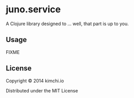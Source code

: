 # juno.service

A Clojure library designed to ... well, that part is up to you.

## Usage

FIXME

## License

Copyright © 2014 kimchi.io

Distributed under the MIT License
